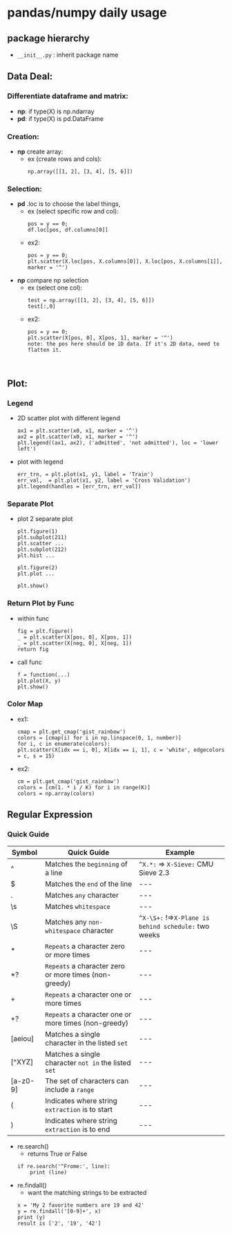 # pandas/numpy daily usage

## package hierarchy

- `__init__.py` : inherit package name 

## Data Deal: 
### Differentiate dataframe and matrix:
- __np__: if type(X) is np.ndarray
- __pd__: if type(X) is pd.DataFrame

### Creation:

- __np__ create array: 
    - ex (create rows and cols):
        ```
        np.array([[1, 2], [3, 4], [5, 6]])

### Selection:
- __pd__ .loc is to choose the label things, 
    - ex (select specific row and col): 
        ``` 
        pos = y == 0;
        df.loc[pos, df.columns[0]] 
    - ex2: 
        ``` 
        pos = y == 0;
        plt.scatter(X.loc[pos, X.columns[0]], X.loc[pos, X.columns[1]], marker = '^')
- __np__ compare np selection
    - ex (select one col): 
        ```
        test = np.array([[1, 2], [3, 4], [5, 6]])
        test[:,0]
    - ex2: 
        ``` 
        pos = y == 0; 
        plt.scatter(X[pos, 0], X[pos, 1], marker = '^')
        note: the pos here should be 1D data. If it's 2D data, need to flatten it. 



## Plot:
### Legend
- 2D scatter plot with different legend
    ``` 
    ax1 = plt.scatter(x0, x1, marker = '^')
    ax2 = plt.scatter(x0, x1, marker = '^')
    plt.legend((ax1, ax2), ('admitted', 'not admitted'), loc = 'lower left')
- plot with legend
    ```
    err_trn, = plt.plot(x1, y1, label = 'Train')
    err_val,  = plt.plot(x1, y2, label = 'Cross Validation')
    plt.legend(handles = [err_trn, err_val])
### Separate Plot    
- plot 2 separate plot
    ```
    plt.figure(1)
    plt.subplot(211)
    plt.scatter ...
    plt.subplot(212)
    plt.hist ...

    plt.figure(2)
    plt.plot ...

    plt.show()
### Return Plot by Func
- within func
    ```
    fig = plt.figure()
    _ = plt.scatter(X[pos, 0], X[pos, 1])
    _ = plt.scatter(X[neg, 0], X[neg, 1])
    return fig
- call func
    ```
    f = function(...)
    plt.plot(X, y)
    plt.show()    

### Color Map
- ex1: 
    ```
    cmap = plt.get_cmap('gist_rainbow')
    colors = [cmap(i) for i in np.linspace(0, 1, number)]
    for i, c in enumerate(colors):
    plt.scatter(X[idx == i, 0], X[idx == i, 1], c = 'white', edgecolors = c, s = 15)
    
- ex2: 
    ```
    cm = plt.get_cmap('gist_rainbow')
    colors = [cm(1. * i / K) for i in range(K)]
    colors = np.array(colors)

## Regular Expression
### Quick Guide
Symbol | Quick Guide | Example
--- | --- | ---
^ | Matches the `beginning` of a line | `^X.*:` => `X-Sieve:` CMU Sieve 2.3
$ | Matches the `end` of the line | ---
. | Matches `any` character | ---
\s | Matches `whitespace` | ---
\S | Matches any `non-whitespace` character | `^X-\S+:` !=>`X-Plane is behind schedule:` two weeks
* | `Repeats` a character zero or more times | ---
*? | `Repeats` a character zero or more times (non-greedy) | ---
+ | `Repeats` a character one or more times | ---
+? | `Repeats` a character one or more times (non-greedy) | ---
[aeiou] | Matches a single character in the listed `set` | ---
[^XYZ] | Matches a single character `not in` the listed `set` | ---
[a-z0-9] | The set of characters can include a `range` | ---
( | Indicates where string `extraction` is to start | ---
) | Indicates where string `extraction` is to end | ---

- re.search()
    - returns True or False
    ```
    if re.search('^Frome:', line):
        print (line)

- re.findall()
    - want the matching strings to be extracted
    ```
    x = 'My 2 favorite numbers are 19 and 42'
    y = re.findall('[0-9]+', x)
    print (y)
    result is ['2', '19', '42']